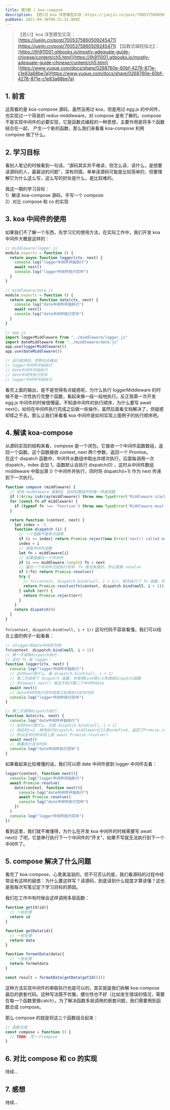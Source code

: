 ```yaml
---
title: 第5期 | koa-compose
description: 【若川】koa 洋葱模型实现：https://juejin.cn/post/7005375860509245471【函数式编程指北】：https://llh911001.gitbooks.io/mostly-adequate-guide-chinese/content/ch5.htmlhttp...
pubDate: 2021-09-30T08:31:51.000Z
---
```


> 【若川】koa 洋葱模型实现：[https://juejin.cn/post/7005375860509245471](https://juejin.cn/post/7005375860509245471)
> 【函数式编程指北】：[https://llh911001.gitbooks.io/mostly-adequate-guide-chinese/content/ch5.html](https://llh911001.gitbooks.io/mostly-adequate-guide-chinese/content/ch5.html)
> [https://www.yuque.com/docs/share/0268760e-60bf-4278-871e-c1e83a68be7a](https://www.yuque.com/docs/share/0268760e-60bf-4278-871e-c1e83a68be7a)


## 1. 前言
这周看的是 koa-compose 源码，虽然没用过 koa，但是用过 egg.js 的中间件，也实现过一个简易的 redux-middleware，对 compose 是有了解的。compose 不是实现中间件的必要实现，它是函数式编程的一种思想，主要作用是将多个函数结合在一起，  产生一个新的函数，那么我们来看看 koa-compose 利用 compose 做了什么。

## 2. 学习目标
看别人笔记的时候看到一句话，“源码其实并不难读，但怎么读，读什么，是想要读源码的人，最窘迫的问题”，深有同感。单单读源码可能是比较简单的，但要理解它为什么这么写，这么写的好处是什么，是比较难的。

我这一期的学习目标：<br />1）解读 koa-compose 源码，手写一个 compose<br />2）对比 compose 和 co 的实现

## 3. koa 中间件的使用
如果我们不了解一个东西，先学习它的使用方法，在实际工作中，我们开发 koa 中间件大概是这样的：
```javascript
// middleware/logger.js
module.exports = function () {
  return async function logger(ctx, next) {
    console.log("logger中间件开始执行")
    await next()
    console.log("logger中间件执行完毕")
  }
}

// middleware/date.js
module.exports = function () {
  return async function date(ctx, next) {
    console.log("date中间件开始执行")
    await next()
    console.log("date中间件执行完毕")
  }
}

// app.js
import loggerMiddleware from "../middleware/logger.js"
import dateMiddleware from "../middleware/date.js"
app.use(loggerMiddleware())
app.use(dateMiddleware())

// 运行起来后，控制台会输出：
// logger中间件开始执行
// date中间件开始执行
// date中间件执行完毕
// logger中间件开始执行
```
看完上面的输出，是不是觉得有点疑惑呢，为什么执行 loggerMiddleware 的时候不是一次性执行完整个函数，看起来像一段一段地执行。反正我第一次开发 egg.js 中间件的时候很懵逼，不知道中间件的执行顺序，为什么要写 await next()，如何在中间件执行完成之后做一些操作，虽然后面看文档解决了，但疑惑却挥之不去。那么让我们来看看 koa 中间件是如何实现上面例子的执行顺序吧。

## 4. 解读 koa-compose 
从源码实现的结构来看，compose 是一个闭包，它接收一个中间件函数数组，返回一个函数。这个函数接收 context, next 两个参数，返回一个 Promise。<br />在这个 dispatch 函数中，中间件从数组中取出并顺次执行，后面每调用一次 dispatch，index 会加 1。函数默认会执行 dispatch(0) ，这时从中间件数组 middleware 中取出第 0 个中间件并执行，同时将 dispatch(i+1) 作为 next 传递到下一次执行。
```javascript
function compose (middleware) {
  // 校验 middleware 是数组，且校验数组中的每一项是函数
  if (!Array.isArray(middleware)) throw new TypeError('Middleware stack must be an array!')
  for (const fn of middleware) {
    if (typeof fn !== 'function') throw new TypeError('Middleware must be composed of functions!')
  }

  return function (context, next) {
    let index = -1
    function dispatch (i) {
      // 一个函数不能多次调用
      if (i <= index) return Promise.reject(new Error('next() called multiple times'))
      index = i
      // 获取中间件函数
      let fn = middleware[i]
      // 如果是最后一个中间件
      if (i === middleware.length) fn = next
      // 最后一个中间件已经执行完毕，fn 是没有值的，所以直接 resolve
      if (!fn) return Promise.resolve()
      try {
        // fn(context, dispatch.bind(null, i + 1))，首先执行了 fn 函数，同时将 dispatch(i+1) 作为 next 传递到下一次执行
        return Promise.resolve(fn(context, dispatch.bind(null, i + 1)))
      } catch (err) {
        return Promise.reject(err)
      }
    }
    return dispatch(0)
  }
}

```
`fn(context, dispatch.bind(null, i + 1))` 这句代码不容易看懂，我们可以结合上面的例子一起看看：
```javascript
// 以logger和date中间件为例
fn(context, dispatch.bind(null, i + 1))
// 第一次调用dispatch执行：
// 此时 fn 是 logger：
function logger(ctx, next) {
  console.log("logger中间件开始执行")
  // 此时next是什么，是 dispatch.bind(null, i + 1)
  // 第二次调用了 dispatch 函数，并使用bind把i+1传递给dispatch函数
  // 所以await next() 相当于执行第二个中间件date
  await next()
  // date中间件执行完毕结束之后再执行这句代码
  console.log("logger中间件执行完毕")
}

// 第二次调用dispatch执行：
function date(ctx, next) {
  console.log("date中间件开始执行")
  // 此时next是什么，也是 dispatch.bind(null, i + 1)
  // 但此时i=2, 继续执行dispatch，middleware[2]是undefind, 返回了Promise.resolve()
  // 所以这句代码实际上是 await Promise.resolve()
  await next()
  // 接着执行这句代码
  console.log("date中间件执行完毕")
}

```
如果看起来比较难懂的话，我们可以把 date 中间件嵌到 logger 中间件去看：
```javascript
logger(context, function next(){
  console.log("logger中间件开始执行")
  await Promise.resolve(
    date(context, function next(){
      console.log("date中间件开始执行")
      await Promise.resolve()
      console.log("date中间件执行完毕")
    })
  )
  console.log("logger中间件执行完毕")
})
```
看到这里，我们就不难懂得，为什么在开发 koa 中间件的时候需要写 await next() 了吧，它是串行执行下一个中间件的“开关”，如果不写就无法执行到下一个中间件了。

## 5. compose 解决了什么问题
看完了 koa-compose，心里美滋滋的。但不可否认的是，我们看源码的过程中经常会有这样的疑惑：为什么要这样写？读源码，到底读到什么程度才算读懂？这也是我每次写笔记定下学习目标的原因。

我们在工作中有时候会这样调用多层函数：
```javascript
function getId(id){
  // 一些处理
  return id
}

function getData(id){
  // 一些处理
  return data
}

function formatData(data){
  // 一些处理
  return formatdata
}

const result = formatData(getData(getId(5)))
```
这种方法实现中间件的串联执行也是可以的，其实就是我们拆解 koa-compose 最后的嵌套代码。这种写法既不优雅，健壮性也不好（比如发生错误的情况，需要在每一个函数里做catch）。为了解决函数多层调用的嵌套问题，我们需要用到函数合成 compose。

那么 compose 的就是将这三个函数组合起来：
```javascript
// 函数合成
const compose = function () {
  // TODO: 写一个compose
}
```





## 6. 对比 compose 和 co 的实现
待续...




## 7. 感想
待续...
